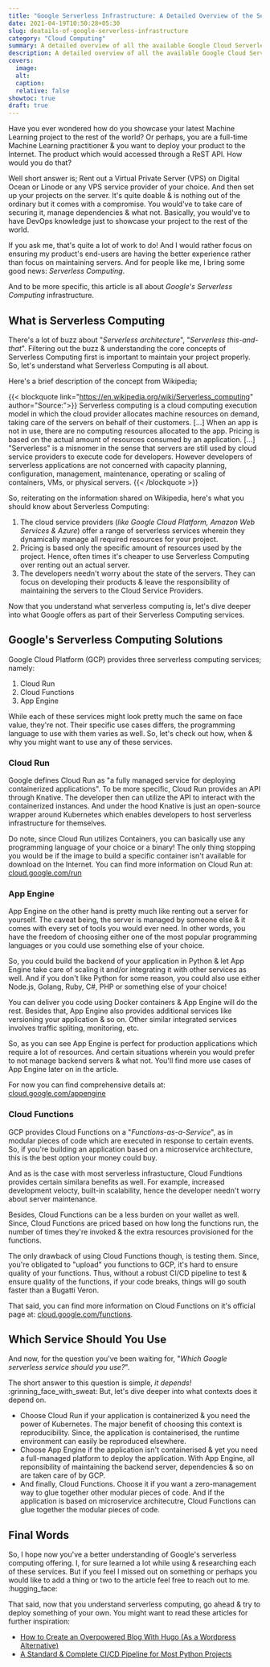```yaml
---
title: "Google Serverless Infrastructure: A Detailed Overview of the Serverless Service"
date: 2021-04-19T10:50:28+05:30
slug: deatails-of-google-serverless-infrastructure
category: "Cloud Computing"
summary: A detailed overview of all the available Google Cloud Serverless services.
description: A detailed overview of all the available Google Cloud Serverless services.
covers:
  image:
  alt:
  caption:
  relative: false
showtoc: true
draft: true
---
```


Have you ever wondered how do you showcase your latest Machine Learning project to the rest of the world? Or perhaps, you are a full-time Machine Learning practitioner & you want to deploy your product to the Internet. The product which would accessed through a ReST API. How would you do that?

Well short answer is; Rent out a Virtual Private Server (VPS) on Digital Ocean or Linode or any VPS service provider of your choice. And then set up your projects on the server. It's quite doable & is nothing out of the ordinary but it comes with a compromise. You would've to take care of securing it, manage dependencies & what not. Basically, you would've to have DevOps knowledge just to showcase your project to the rest of the world.

If you ask me, that's quite a lot of work to do! And I would rather focus on ensuring my product's end-users are having the better experience rather than focus on maintaining servers. And for people like me, I bring some good news: _Serverless Computing_.

And to be more specific, this article is all about _Google's Serverless Computing_ infrastructure.

## What is Serverless Computing

There's a lot of buzz about "_Serverless architecture_", "_Serverless this-and-that_". Filtering out the buzz & understanding the core concepts of Serverless Computing first is important to maintain your project properly. So, let's understand what Serverless Computing is all about.

Here's a brief description of the concept from Wikipedia;

{{< blockquote link="https://en.wikipedia.org/wiki/Serverless_computing" author="Source:">}}
  Serverless computing is a cloud computing execution model in which the cloud provider allocates machine resources on demand, taking care of the servers on behalf of their customers. [...] When an app is not in use, there are no computing resources allocated to the app. Pricing is based on the actual amount of resources consumed by an application. [...] "Serverless" is a misnomer in the sense that servers are still used by cloud service providers to execute code for developers. However developers of serverless applications are not concerned with capacity planning, configuration, management, maintenance, operating or scaling of containers, VMs, or physical servers.
{{< /blockquote >}}

So, reiterating on the information shared on Wikipedia, here's what you should know about Serverless Computing:

1. The cloud service providers (_like Google Cloud Platform, Amazon Web Services & Azure_) offer a range of serverless services wherein they dynamically manage all required resources for your project.
2. Pricing is based only the specific amount of resources used by the project. Hence, often times it's cheaper to use Serverless Computing over renting out an actual server.
3. The developers needn't worry about the state of the servers. They can focus on developing their products & leave the responsibility of maintaining the servers to the Cloud Service Providers.

Now that you understand what serverless computing is, let's dive deeper into what Google offers as part of their Serverless Computing services.

## Google's Serverless Computing Solutions

Google Cloud Platform (GCP) provides three serverless computing services; namely:

1. Cloud Run
2. Cloud Functions
3. App Engine

While each of these services might look pretty much the same on face value, they're not. Their specific use cases differs, the programming language to use with them varies as well. So, let's check out how, when & why you might want to use any of these services.

### Cloud Run

Google defines Cloud Run as "a fully managed service for deploying containerized applications". To be more specific, Cloud Run provides an API through Knative. The developer then can utilize the API to interact with the containerized instances. And under the hood Knative is just an open-source wrapper around Kubernetes which enables developers to host serverless infrastructure for themselves.

Do note, since Cloud Run utilizes Containers, you can basically use any programming language of your choice or a binary! The only thing stopping you would be if the image to build a specific container isn't available for download on the Internet. You can find more information on Cloud Run at: [cloud.google.com/run](https://cloud.google.com/run)

### App Engine

App Engine on the other hand is pretty much like renting out a server for yourself. The caveat being, the server is managed by someone else & it comes with every set of tools you would ever need. In other words, you have the freedom of choosing either one of the most popular programming languages or you could use something else of your choice.

So, you could build the backend of your application in Python & let App Engine take care of scaling it and/or integrating it with other services as well. And if you don't like Python for some reason, you could also use either Node.js, Golang, Ruby, C#, PHP or something else of your choice!

You can deliver you code using Docker containers & App Engine will do the rest. Besides that, App Engine also provides additional services like versioning your application & so on. Other similar integrated services involves traffic spliting, monitoring, etc.

So, as you can see App Engine is perfect for production applications which require a lot of resources. And certain situations wherein you would prefer to not manage backend servers & what not. You'll find more use cases of App Engine later on in the article.

For now you can find comprehensive details at: [cloud.google.com/appengine](https://cloud.google.com/appengine)

### Cloud Functions

GCP provides Cloud Functions on a "_Functions-as-a-Service_", as in modular pieces of code which are executed in response to certain events. So, if you're building an application based on a microservice architecture, this is the best option your money could buy.

And as is the case with most serverless infrastucture, Cloud Fundtions provides certain similara benefits as well. For example, increased development velocty, built-in scalability, hence the developer needn't worry about server maintenance.

Besides, Cloud Functions can be a less burden on your wallet as well. Since, Cloud Functions are priced based on how long the functions run, the number of times they're invoked & the extra resources provisioned for the functions.

The only drawback of using Cloud Functions though, is testing them. Since, you're obligated to "upload" you functions to GCP, it's hard to ensure quality of your functions. Thus, without a robust CI/CD pipeline to test & ensure quality of the functions, if your code breaks, things will go south faster than a Bugatti Veron.

That said, you can find more information on Cloud Functions on it's official page at: [cloud.google.com/functions](https://cloud.google.com/functions).

## Which Service Should You Use

And now, for the question you've been waiting for, "_Which Google serverless service should you use?_".

The short answer to this question is simple, _it depends!_ :grinning_face_with_sweat: But, let's dive deeper into what contexts does it depend on.

- Choose Cloud Run if your application is containerized & you need the power of Kubernetes. The major benefit of choosing this context is reproducibility. Since, the application is containerised, the runtime environment can easily be reproduced elsewhere.
- Choose App Engine if the application isn't containerised & yet you need a full-managed platform to deploy the application. With App Engine, all reponsibility of maintaining the backend server, dependencies & so on are taken care of by GCP.
- And finally, Cloud Functions. Choose it if you want a zero-management way to glue together other modular pieces of code. And if the application is based on microservice architecutre, Cloud Functions can glue together the modular pieces of code.

## Final Words

So, I hope now you've a better understanding of Google's serverless computing offering. I, for sure learned a lot while using & researching each of these services. But if you feel I missed out on something or perhaps you would like to add a thing or two to the article feel free to reach out to me. :hugging_face:

That said, now that you understand serverless computing, go ahead & try to deploy something of your own. You might want to read these articles for further inspiration:

- [How to Create an Overpowered Blog With Hugo (As a Wordpress Alternative)](./blogging-with-hugo-as-an-wordpress-alternative.md)
- [A Standard & Complete CI/CD Pipeline for Most Python Projects](./a-standard-ci-cd-pipeline-for-python-projects.md)
